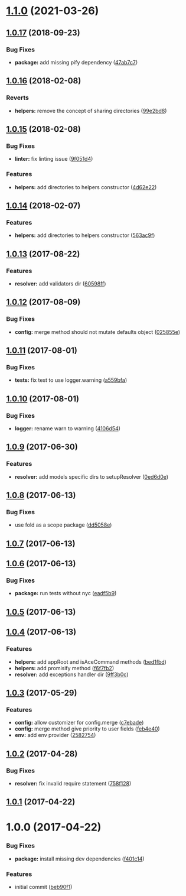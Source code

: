 # [1.1.0](https://github.com/adonisjs/adonis-sink/compare/1.0.17...1.1.0) (2021-03-26)



<a name="1.0.17"></a>
## [1.0.17](https://github.com/adonisjs/adonis-sink/compare/v1.0.16...v1.0.17) (2018-09-23)


### Bug Fixes

* **package:** add missing pify dependency ([47ab7c7](https://github.com/adonisjs/adonis-sink/commit/47ab7c7))



<a name="1.0.16"></a>
## [1.0.16](https://github.com/adonisjs/adonis-sink/compare/v1.0.15...v1.0.16) (2018-02-08)


### Reverts

* **helpers:** remove the concept of sharing directories ([99e2bd8](https://github.com/adonisjs/adonis-sink/commit/99e2bd8))



<a name="1.0.15"></a>
## [1.0.15](https://github.com/adonisjs/adonis-sink/compare/v1.0.13...v1.0.15) (2018-02-08)


### Bug Fixes

* **linter:** fix linting issue ([9f051d4](https://github.com/adonisjs/adonis-sink/commit/9f051d4))


### Features

* **helpers:** add directories to helpers constructor ([4d62e22](https://github.com/adonisjs/adonis-sink/commit/4d62e22))



<a name="1.0.14"></a>
## [1.0.14](https://github.com/adonisjs/adonis-sink/compare/v1.0.13...v1.0.14) (2018-02-07)


### Features

* **helpers:** add directories to helpers constructor ([563ac9f](https://github.com/adonisjs/adonis-sink/commit/563ac9f))



<a name="1.0.13"></a>
## [1.0.13](https://github.com/adonisjs/adonis-sink/compare/v1.0.12...v1.0.13) (2017-08-22)


### Features

* **resolver:** add validators dir ([60598ff](https://github.com/adonisjs/adonis-sink/commit/60598ff))



<a name="1.0.12"></a>
## [1.0.12](https://github.com/adonisjs/adonis-sink/compare/v1.0.11...v1.0.12) (2017-08-09)


### Bug Fixes

* **config:** merge method should not mutate defaults object ([025855e](https://github.com/adonisjs/adonis-sink/commit/025855e))



<a name="1.0.11"></a>
## [1.0.11](https://github.com/adonisjs/adonis-sink/compare/v1.0.10...v1.0.11) (2017-08-01)


### Bug Fixes

* **tests:** fix test to use logger.warning ([a559bfa](https://github.com/adonisjs/adonis-sink/commit/a559bfa))



<a name="1.0.10"></a>
## [1.0.10](https://github.com/adonisjs/adonis-sink/compare/v1.0.9...v1.0.10) (2017-08-01)


### Bug Fixes

* **logger:** rename warn to warning ([4106d54](https://github.com/adonisjs/adonis-sink/commit/4106d54))



<a name="1.0.9"></a>
## [1.0.9](https://github.com/adonisjs/adonis-sink/compare/v1.0.8...v1.0.9) (2017-06-30)


### Features

* **resolver:** add models specific dirs to setupResolver ([0ed6d0e](https://github.com/adonisjs/adonis-sink/commit/0ed6d0e))



<a name="1.0.8"></a>
## [1.0.8](https://github.com/adonisjs/adonis-sink/compare/v1.0.7...v1.0.8) (2017-06-13)


### Bug Fixes

* use fold as a scope package ([dd5058e](https://github.com/adonisjs/adonis-sink/commit/dd5058e))



<a name="1.0.7"></a>
## [1.0.7](https://github.com/adonisjs/adonis-sink/compare/v1.0.6...v1.0.7) (2017-06-13)



<a name="1.0.6"></a>
## [1.0.6](https://github.com/adonisjs/adonis-sink/compare/v1.0.5...v1.0.6) (2017-06-13)


### Bug Fixes

* **package:** run tests without nyc ([eadf5b9](https://github.com/adonisjs/adonis-sink/commit/eadf5b9))



<a name="1.0.5"></a>
## [1.0.5](https://github.com/adonisjs/adonis-sink/compare/v1.0.4...v1.0.5) (2017-06-13)



<a name="1.0.4"></a>
## [1.0.4](https://github.com/adonisjs/adonis-sink/compare/v1.0.3...v1.0.4) (2017-06-13)


### Features

* **helpers:** add appRoot and isAceCommand methods ([bed1fbd](https://github.com/adonisjs/adonis-sink/commit/bed1fbd))
* **helpers:** add promisify method ([f6f7fb2](https://github.com/adonisjs/adonis-sink/commit/f6f7fb2))
* **resolver:** add exceptions handler dir ([9ff3b0c](https://github.com/adonisjs/adonis-sink/commit/9ff3b0c))



<a name="1.0.3"></a>
## [1.0.3](https://github.com/adonisjs/adonis-sink/compare/v1.0.2...v1.0.3) (2017-05-29)


### Features

* **config:** allow customizer for config.merge ([c7ebade](https://github.com/adonisjs/adonis-sink/commit/c7ebade))
* **config:** merge method give priority to user fields ([feb4e40](https://github.com/adonisjs/adonis-sink/commit/feb4e40))
* **env:** add env provider ([2582754](https://github.com/adonisjs/adonis-sink/commit/2582754))



<a name="1.0.2"></a>
## [1.0.2](https://github.com/adonisjs/adonis-sink/compare/v1.0.1...v1.0.2) (2017-04-28)


### Bug Fixes

* **resolver:** fix invalid require statement ([758f128](https://github.com/adonisjs/adonis-sink/commit/758f128))



<a name="1.0.1"></a>
## [1.0.1](https://github.com/adonisjs/adonis-sink/compare/v1.0.0...v1.0.1) (2017-04-22)



<a name="1.0.0"></a>
# 1.0.0 (2017-04-22)


### Bug Fixes

* **package:** install missing dev dependencies ([f401c14](https://github.com/adonisjs/adonis-sink/commit/f401c14))


### Features

* initial commit ([beb90f1](https://github.com/adonisjs/adonis-sink/commit/beb90f1))



